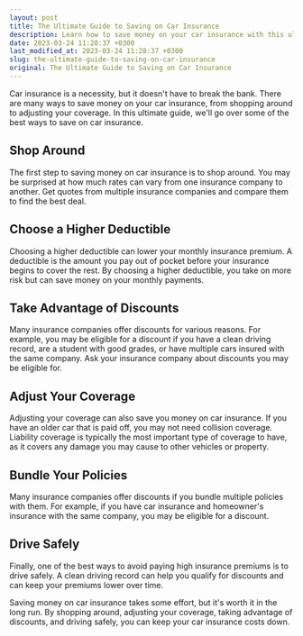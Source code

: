 ```yaml
---
layout: post
title: The Ultimate Guide to Saving on Car Insurance
description: Learn how to save money on your car insurance with this ultimate guide. From shopping around to adjusting your coverage, we've got you covered.
date: 2023-03-24 11:28:37 +0300
last_modified_at: 2023-03-24 11:28:37 +0300
slug: the-ultimate-guide-to-saving-on-car-insurance
original: The Ultimate Guide to Saving on Car Insurance
---
```

Car insurance is a necessity, but it doesn't have to break the bank. There are many ways to save money on your car insurance, from shopping around to adjusting your coverage. In this ultimate guide, we'll go over some of the best ways to save on car insurance.

## Shop Around

The first step to saving money on car insurance is to shop around. You may be surprised at how much rates can vary from one insurance company to another. Get quotes from multiple insurance companies and compare them to find the best deal.

## Choose a Higher Deductible

Choosing a higher deductible can lower your monthly insurance premium. A deductible is the amount you pay out of pocket before your insurance begins to cover the rest. By choosing a higher deductible, you take on more risk but can save money on your monthly payments.

## Take Advantage of Discounts

Many insurance companies offer discounts for various reasons. For example, you may be eligible for a discount if you have a clean driving record, are a student with good grades, or have multiple cars insured with the same company. Ask your insurance company about discounts you may be eligible for.

## Adjust Your Coverage

Adjusting your coverage can also save you money on car insurance. If you have an older car that is paid off, you may not need collision coverage. Liability coverage is typically the most important type of coverage to have, as it covers any damage you may cause to other vehicles or property.

## Bundle Your Policies

Many insurance companies offer discounts if you bundle multiple policies with them. For example, if you have car insurance and homeowner's insurance with the same company, you may be eligible for a discount.

## Drive Safely

Finally, one of the best ways to avoid paying high insurance premiums is to drive safely. A clean driving record can help you qualify for discounts and can keep your premiums lower over time.

Saving money on car insurance takes some effort, but it's worth it in the long run. By shopping around, adjusting your coverage, taking advantage of discounts, and driving safely, you can keep your car insurance costs down.